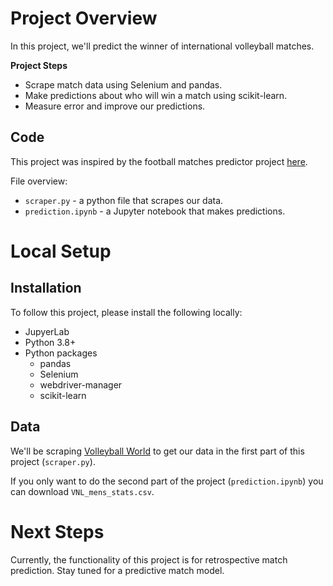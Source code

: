 # Project Overview

In this project, we'll predict the winner of international volleyball matches.  

**Project Steps**

* Scrape match data using Selenium and pandas.  
* Make predictions about who will win a match using scikit-learn.
* Measure error and improve our predictions.

## Code

This project was inspired by the football matches predictor project [here](https://github.com/dataquestio/project-walkthroughs/tree/master/football_matches).

File overview:

* `scraper.py` - a python file that scrapes our data.
* `prediction.ipynb` - a Jupyter notebook that makes predictions.

# Local Setup

## Installation

To follow this project, please install the following locally:

* JupyerLab
* Python 3.8+
* Python packages
    * pandas
    * Selenium
    * webdriver-manager
    * scikit-learn
    
## Data

We'll be scraping [Volleyball World](https://en.volleyballworld.com/) to get our data in the first part of this project (`scraper.py`).

If you only want to do the second part of the project (`prediction.ipynb`) you can download `VNL_mens_stats.csv`.

# Next Steps

Currently, the functionality of this project is for retrospective match prediction. Stay tuned for a predictive match model.
